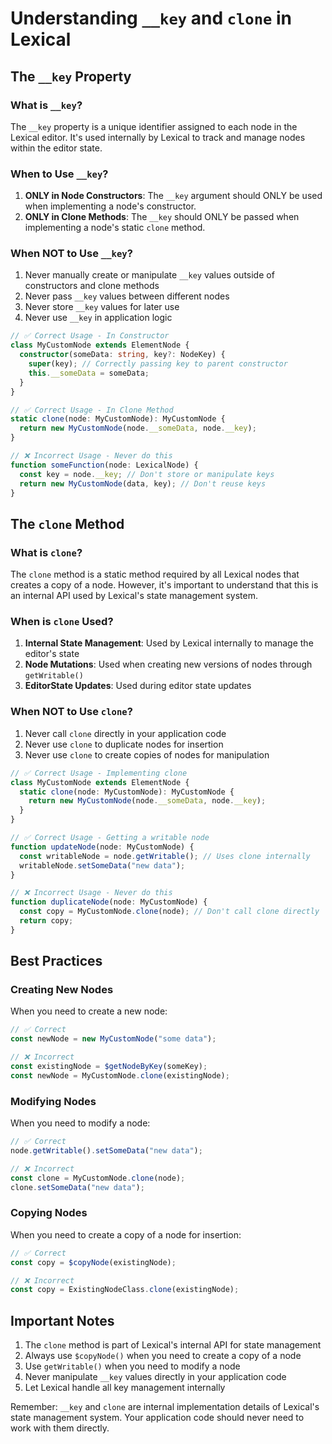 # Understanding `__key` and `clone` in Lexical

## The `__key` Property

### What is `__key`?
The `__key` property is a unique identifier assigned to each node in the Lexical editor. It's used internally by Lexical to track and manage nodes within the editor state.

### When to Use `__key`?
1. **ONLY in Node Constructors**: The `__key` argument should ONLY be used when implementing a node's constructor.
2. **ONLY in Clone Methods**: The `__key` should ONLY be passed when implementing a node's static `clone` method.

### When NOT to Use `__key`?
1. Never manually create or manipulate `__key` values outside of constructors and clone methods
2. Never pass `__key` values between different nodes
3. Never store `__key` values for later use
4. Never use `__key` in application logic

```typescript
// ✅ Correct Usage - In Constructor
class MyCustomNode extends ElementNode {
  constructor(someData: string, key?: NodeKey) {
    super(key); // Correctly passing key to parent constructor
    this.__someData = someData;
  }
}

// ✅ Correct Usage - In Clone Method
static clone(node: MyCustomNode): MyCustomNode {
  return new MyCustomNode(node.__someData, node.__key);
}

// ❌ Incorrect Usage - Never do this
function someFunction(node: LexicalNode) {
  const key = node.__key; // Don't store or manipulate keys
  return new MyCustomNode(data, key); // Don't reuse keys
}
```

## The `clone` Method

### What is `clone`?
The `clone` method is a static method required by all Lexical nodes that creates a copy of a node. However, it's important to understand that this is an internal API used by Lexical's state management system.

### When is `clone` Used?
1. **Internal State Management**: Used by Lexical internally to manage the editor's state
2. **Node Mutations**: Used when creating new versions of nodes through `getWritable()`
3. **EditorState Updates**: Used during editor state updates

### When NOT to Use `clone`?
1. Never call `clone` directly in your application code
2. Never use `clone` to duplicate nodes for insertion
3. Never use `clone` to create copies of nodes for manipulation

```typescript
// ✅ Correct Usage - Implementing clone
class MyCustomNode extends ElementNode {
  static clone(node: MyCustomNode): MyCustomNode {
    return new MyCustomNode(node.__someData, node.__key);
  }
}

// ✅ Correct Usage - Getting a writable node
function updateNode(node: MyCustomNode) {
  const writableNode = node.getWritable(); // Uses clone internally
  writableNode.setSomeData("new data");
}

// ❌ Incorrect Usage - Never do this
function duplicateNode(node: MyCustomNode) {
  const copy = MyCustomNode.clone(node); // Don't call clone directly
  return copy;
}
```

## Best Practices

### Creating New Nodes
When you need to create a new node:
```typescript
// ✅ Correct
const newNode = new MyCustomNode("some data");

// ❌ Incorrect
const existingNode = $getNodeByKey(someKey);
const newNode = MyCustomNode.clone(existingNode);
```

### Modifying Nodes
When you need to modify a node:
```typescript
// ✅ Correct
node.getWritable().setSomeData("new data");

// ❌ Incorrect
const clone = MyCustomNode.clone(node);
clone.setSomeData("new data");
```

### Copying Nodes
When you need to create a copy of a node for insertion:
```typescript
// ✅ Correct
const copy = $copyNode(existingNode);

// ❌ Incorrect
const copy = ExistingNodeClass.clone(existingNode);
```

## Important Notes

1. The `clone` method is part of Lexical's internal API for state management
2. Always use `$copyNode()` when you need to create a copy of a node
3. Use `getWritable()` when you need to modify a node
4. Never manipulate `__key` values directly in your application code
5. Let Lexical handle all key management internally

Remember: `__key` and `clone` are internal implementation details of Lexical's state management system. Your application code should never need to work with them directly. 